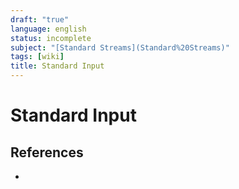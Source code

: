 ```yaml
---
draft: "true"
language: english
status: incomplete
subject: "[Standard Streams](Standard%20Streams)"
tags: [wiki]
title: Standard Input
---
```


# Standard Input

## References

-
